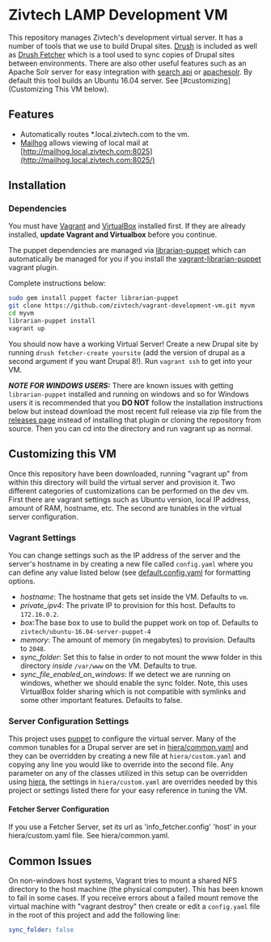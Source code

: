 ﻿# Zivtech LAMP Development VM

This repository manages Zivtech's development virtual server. It has a number of
tools that we use to build Drupal sites. [Drush](https://github.com/drush-ops/drush)
is included as well as [Drush Fetcher](https://www.drupal.org/project/fetcher)
which is a tool used to sync copies of Drupal sites between environments.
There are also other useful features such as an Apache Solr server for easy integration with
[search api](https://drupal.org/project/search_api_solr) or
[apachesolr](https://drupal.org/project/apachesolr). By default this tool builds an
Ubuntu 16.04 server.  See [#customizing](Customizing This VM below).

## Features

- Automatically routes *.local.zivtech.com to the vm.
- [Mailhog](https://github.com/mailhog/MailHog) allows viewing of local mail at [http://mailhog.local.zivtech.com:8025](http://mailhog.local.zivtech.com:8025/)

## Installation

### Dependencies
You must have [Vagrant](https://www.vagrantup.com) and [VirtualBox](https://www.virtualbox.org/)
installed first. 
If they are already installed, **update Vagrant and Virtualbox** before you continue.

The puppet dependencies are managed via
[librarian-puppet](https://github.com/rodjek/librarian-puppet) which can
automatically be managed for you if you install the
[vagrant-librarian-puppet](https://github.com/mhahn/vagrant-librarian-puppet) vagrant plugin.

Complete instructions below:

````bash
sudo gem install puppet facter librarian-puppet
git clone https://github.com/zivtech/vagrant-development-vm.git myvm
cd myvm
librarian-puppet install
vagrant up
````
You should now have a working Virtual Server! Create a new Drupal site by running `drush fetcher-create yoursite`
(add the version of drupal as a second argument if you want Drupal 8!). Run `vagrant ssh` to get
into your VM.

**_NOTE FOR WINDOWS USERS:_** There are known issues with getting `librarian-puppet`
installed and running on windows and so for Windows users it is recommended that you
**DO NOT** follow the installation instructions below but instead download the
most recent full release via zip file from the
[releases page](https://github.com/zivtech/vagrant-development-vm/releases) instead
of installing that plugin or cloning the repository from source.  Then you can cd into
the directory and run vagrant up as normal.

## Customizing this VM <a name="customizing"></a>

Once this repository have been downloaded, running "vagrant up" from within this
directory will build the virtual server and provision it.  Two different categories
of customizations can be performed on the dev vm. First there are vagrant settings
such as Ubuntu version, local IP address, amount of RAM,
hostname, etc. The second are tunables in the virtual server configuration.

### Vagrant Settings
You can change settings
such as the IP address of the server and the server's hostname in by creating
a new file called `config.yaml` where you can define any value listed below
(see [default.config.yaml](https://github.com/zivtech/vagrant-development-vm/blob/master/default.config.yaml)
for formatting options.

- *hostname*: The hostname that gets set inside the VM. Defaults to `vm`.
- *private_ipv4*: The private IP to provision for this host. Defaults to `172.16.0.2`.
- *box*:The base box to use to build the puppet work on top of. Defaults to `zivtech/ubuntu-16.04-server-puppet-4`
- *memory*: The amount of memory (in megabytes) to provision. Defaults to `2048`.
- *sync_folder*: Set this to false in order to not mount the www folder in this
directory *inside* `/var/www` on the VM. Defaults to true.
- *sync_file_enabled_on_windows*: If we detect we are running on windows, whether
we should enable the sync folder. Note, this uses VirtualBox folder sharing which
is not compatible with symlinks and some other important features. Defaults to false.

### Server Configuration Settings

This project uses [puppet](https://puppetlabs.com/) to configure the virtual server.
Many of the common tunables for a Drupal server are set in
[hiera/common.yaml](https://github.com/zivtech/vagrant-development-vm/blob/master/hiera/hiera.yaml)
and they can be overridden by creating a new file at `hiera/custom.yaml`
and copying any line you would like to override into the second file.
Any parameter on any of the classes utilized in this setup can be overridden using
[hiera](http://docs.puppetlabs.com/hiera/1/), the settings in `hiera/custom.yaml` are
overrides needed by this project or settings listed there for your easy reference in
tuning the VM.

#### Fetcher Server Configuration
If you use a Fetcher Server, set its url as 'info_fetcher.config' 'host' in your hiera/custom.yaml file. See hiera/common.yaml.

## Common Issues

On non-windows host systems, Vagrant tries to mount a shared NFS directory to the host
machine (the physical computer). This has been known to fail in some cases. If you
receive errors about a failed mount remove the virtual machine with "vagrant destroy"
then create or edit a `config.yaml` file in the root of this project and add the
following line:

```` yaml
sync_folder: false
````
